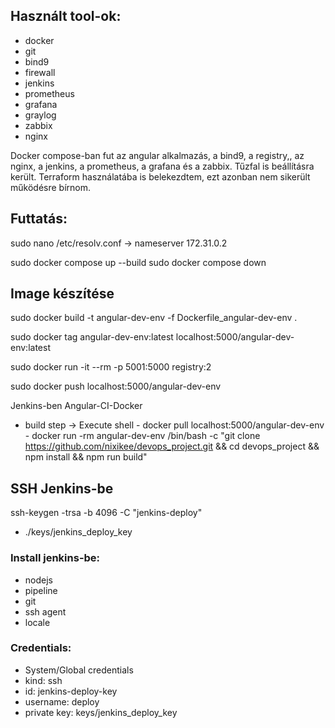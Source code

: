 ## Használt tool-ok:
 - docker
 - git
 - bind9
 - firewall
 - jenkins
 - prometheus
 - grafana
 - graylog
 - zabbix
 - nginx

Docker compose-ban fut az angular alkalmazás, a bind9, a registry,, az nginx, a jenkins, a prometheus, a grafana és a zabbix. 
Tűzfal is beállításra került.
Terraform használatába is belekezdtem, ezt azonban nem sikerült működésre bírnom.

## Futtatás:

sudo nano /etc/resolv.conf -> nameserver 172.31.0.2

sudo docker compose up --build
sudo docker compose down

## Image készítése

sudo docker build -t angular-dev-env -f Dockerfile_angular-dev-env .

sudo docker tag angular-dev-env:latest localhost:5000/angular-dev-env:latest

sudo docker run -it --rm -p 5001:5000 registry:2

sudo docker push localhost:5000/angular-dev-env

Jenkins-ben
Angular-CI-Docker
 - build step -> Execute shell
		 - docker pull localhost:5000/angular-dev-env
		 - docker run -rm angular-dev-env /bin/bash -c "git clone https://github.com/nixikee/devops_project.git && cd devops_project && npm install && npm run build"

## SSH Jenkins-be


ssh-keygen -trsa -b 4096 -C "jenkins-deploy"
 - ./keys/jenkins_deploy_key


### Install jenkins-be:
 - nodejs
 - pipeline
 - git
 - ssh agent
 - locale

### Credentials:
 - System/Global credentials
 - kind: ssh
 - id: jenkins-deploy-key
 - username: deploy
 - private key: keys/jenkins_deploy_key